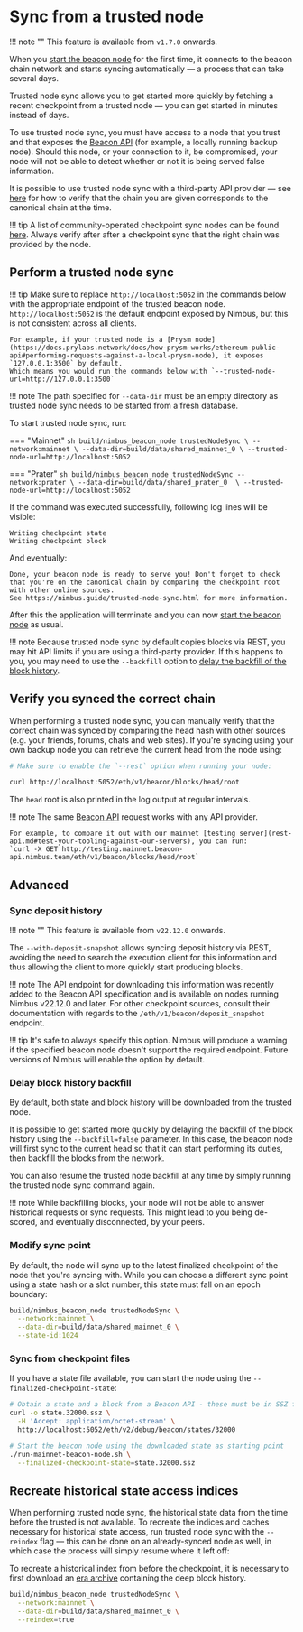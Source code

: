 # Sync from a trusted node

!!! note ""
    This feature is available from `v1.7.0` onwards.

When you [start the beacon node](./quick-start.md) for the first time, it connects to the beacon chain network and starts syncing automatically — a process that can take several days.

Trusted node sync allows you to get started more quickly by fetching a recent checkpoint from a trusted node — you can get started in minutes instead of days.

To use trusted node sync, you must have access to a node that you trust and that exposes the [Beacon API](./rest-api.md) (for example, a locally running backup node).
Should this node, or your connection to it, be compromised, your node will not be able to detect whether or not it is being served false information.

It is possible to use trusted node sync with a third-party API provider — see [here](trusted-node-sync.md#verify-you-synced-the-correct-chain) for how to verify that the chain you are given corresponds to the canonical chain at the time.

!!! tip
    A list of community-operated checkpoint sync nodes can be found [here](https://eth-clients.github.io/checkpoint-sync-endpoints/).
    Always verify after after a checkpoint sync that the right chain was provided by the node.

## Perform a trusted node sync

!!! tip
    Make sure to replace `http://localhost:5052` in the commands below with the appropriate endpoint of the trusted beacon node. `http://localhost:5052` is the default endpoint exposed by Nimbus, but this is not consistent across all clients.

    For example, if your trusted node is a [Prysm node](https://docs.prylabs.network/docs/how-prysm-works/ethereum-public-api#performing-requests-against-a-local-prysm-node), it exposes `127.0.0.1:3500` by default.
    Which means you would run the commands below with `--trusted-node-url=http://127.0.0.1:3500`

!!! note
    The path specified for `--data-dir` must be an empty directory as trusted node sync needs to be started from a fresh database.

To start trusted node sync, run:

=== "Mainnet"
    ```sh
    build/nimbus_beacon_node trustedNodeSync \
      --network:mainnet \
      --data-dir=build/data/shared_mainnet_0 \
      --trusted-node-url=http://localhost:5052
    ```

=== "Prater"
    ```sh
    build/nimbus_beacon_node trustedNodeSync --network:prater \
    --data-dir=build/data/shared_prater_0  \
    --trusted-node-url=http://localhost:5052
    ```

If the command was executed successfully, following log lines will be visible:

```
Writing checkpoint state
Writing checkpoint block
```
And eventually:
```
Done, your beacon node is ready to serve you! Don't forget to check that you're on the canonical chain by comparing the checkpoint root with other online sources.
See https://nimbus.guide/trusted-node-sync.html for more information.
```

After this the application will terminate and you can now [start the beacon node](./quick-start.md) as usual.

!!! note
    Because trusted node sync by default copies blocks via REST, you may hit API limits if you are using a third-party provider.
    If this happens to you, you may need to use the `--backfill` option to [delay the backfill of the block history](./trusted-node-sync.md#delay-block-history-backfill).


## Verify you synced the correct chain

When performing a trusted node sync, you can manually verify that the correct chain was synced by comparing the head hash with other sources (e.g. your friends, forums, chats and web sites). If you're syncing using your own backup node you can retrieve the current head from the node using:

```sh
# Make sure to enable the `--rest` option when running your node:

curl http://localhost:5052/eth/v1/beacon/blocks/head/root
```

The `head` root is also printed in the log output at regular intervals.

!!! note
    The same [Beacon API](./rest-api.md) request works with any API provider.

    For example, to compare it out with our mainnet [testing server](rest-api.md#test-your-tooling-against-our-servers), you can run:
    `curl -X GET http://testing.mainnet.beacon-api.nimbus.team/eth/v1/beacon/blocks/head/root`

## Advanced

### Sync deposit history

!!! note ""
    This feature is available from `v22.12.0` onwards.

The `--with-deposit-snapshot` allows syncing deposit history via REST, avoiding the need to search the execution client for this information and thus allowing the client to more quickly start producing blocks.

!!! note
    The API endpoint for downloading this information was recently added to the Beacon API specification and is available on nodes running Nimbus v22.12.0 and later.
    For other checkpoint sources, consult their documentation with regards to the `/eth/v1/beacon/deposit_snapshot` endpoint.

!!! tip
    It's safe to always specify this option.
    Nimbus will produce a warning if the specified beacon node doesn't support the required endpoint.
    Future versions of Nimbus will enable the option by default.

### Delay block history backfill

By default, both state and block history will be downloaded from the trusted node.

It is possible to get started more quickly by delaying the backfill of the block history using the `--backfill=false` parameter.
In this case, the beacon node will first sync to the current head so that it can start performing its duties, then backfill the blocks from the network.

You can also resume the trusted node backfill at any time by simply running the trusted node sync command again.

!!! note
    While backfilling blocks, your node will not be able to answer historical requests or sync requests.
    This might lead to you being de-scored, and eventually disconnected, by your peers.

### Modify sync point

By default, the node will sync up to the latest finalized checkpoint of the node that you're syncing with.
While you can choose a different sync point using a state hash or a slot number, this state must fall on an epoch boundary:

```sh
build/nimbus_beacon_node trustedNodeSync \
  --network:mainnet \
  --data-dir=build/data/shared_mainnet_0 \
  --state-id:1024
```

### Sync from checkpoint files

If you have a state file available, you can start the node using the `--finalized-checkpoint-state`:

```sh
# Obtain a state and a block from a Beacon API - these must be in SSZ format:
curl -o state.32000.ssz \
  -H 'Accept: application/octet-stream' \
  http://localhost:5052/eth/v2/debug/beacon/states/32000

# Start the beacon node using the downloaded state as starting point
./run-mainnet-beacon-node.sh \
  --finalized-checkpoint-state=state.32000.ssz
```

## Recreate historical state access indices

When performing trusted node sync, the historical state data from the time before the trusted is not available.
To recreate the indices and caches necessary for historical state access, run trusted node sync with the `--reindex` flag — this can be done on an already-synced node as well, in which case the process will simply resume where it left off:

To recreate a historical index from before the checkpoint, it is necessary to first download an [era archive](./era-store.md) containing the deep block history.

```sh
build/nimbus_beacon_node trustedNodeSync \
  --network:mainnet \
  --data-dir=build/data/shared_mainnet_0 \
  --reindex=true
```
